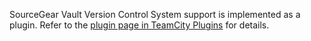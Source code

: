 [//]: # (title: SourceGear Vault)
[//]: # (auxiliary-id: SourceGear Vault)
SourceGear Vault Version Control System support is implemented as a plugin. Refer to the [plugin page in TeamCity Plugins](https://plugins.jetbrains.com/plugin/8892-sourcegear-vault) for details.
